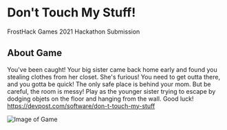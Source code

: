 # Don't Touch My Stuff!
FrostHack Games 2021 Hackathon Submission

## About Game

You've been caught! Your big sister came back home early and found you stealing clothes from her closet. She's furious! You need to get outta there, and you gotta be quick! The only safe place is behind your mom. But be careful, the room is messy! Play as the younger sister trying to escape by dodging objets on the floor and hanging from the wall. Good luck!
https://devpost.com/software/don-t-touch-my-stuff

![Image of Game](https://challengepost-s3-challengepost.netdna-ssl.com/photos/production/software_photos/001/608/190/datas/gallery.jpg)
